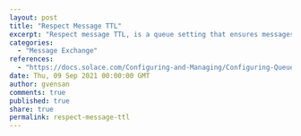 ```yaml
---
layout: post
title: "Respect Message TTL"
excerpt: "Respect message TTL, is a queue setting that ensures messages' TTL values are checked. If a message’s TTL is expired, it is either removed from the message spool and discarded, or, if the message is eligible for a DMQ, it is moved to a DMQ provisioned on the event broker. If a message does not have an assigned TTL, then it will never expire."
categories:
  - "Message Exchange"
references:
  - "https://docs.solace.com/Configuring-and-Managing/Configuring-Queues.htm"
date: Thu, 09 Sep 2021 00:00:00 GMT
author: gvensan
comments: true
published: true
share: true
permalink: respect-message-ttl
---
```

